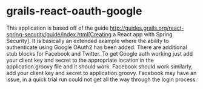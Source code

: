 # grails-react-oauth-google

This application is based off of the guide 
http://guides.grails.org/react-spring-security/guide/index.html[Creating a React app with Spring Security]. It is
basically an extended example where the ability to authenticate using Google OAuth2 has been added. There are 
additional stub blocks for Facebook and Twitter. To get Google auth working just add your client key and secret to
the appropriate location in the application.groovy file and it should work. Facebook should work similarly, add your
client key and secret to application.groovy. Facebook may have an issue, in a quick trial run could not get all the
way through the login process.
